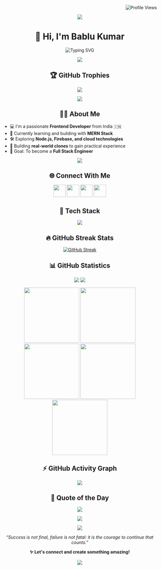 <!-- Profile Views -->
<p align="right">
  <img src="https://komarev.com/ghpvc/?username=bablukumar7&label=Profile%20views&color=0e75b6&style=flat" alt="Profile Views" />
</p>

<!-- Fancy GIF Separator -->
<p align="center">
  <img src="https://user-images.githubusercontent.com/73097560/115834477-dbab4500-a447-11eb-908a-139a6edaec5c.gif" />
</p>

<!-- Intro -->
<h1 align="center">👋 Hi, I'm Bablu Kumar</h1>
<p align="center">
  <img src="https://readme-typing-svg.demolab.com?font=Poppins&pause=1000&color=F7DF1E&center=true&vCenter=true&multiline=true&width=435&lines=Frontend+Developer+%7C+MERN+Stack+Learner" alt="Typing SVG" />
</p>

<!-- Fancy GIF Separator -->
<p align="center">
  <img src="https://user-images.githubusercontent.com/73097560/115834477-dbab4500-a447-11eb-908a-139a6edaec5c.gif" />
</p>

<!-- Trophies -->
<h2 align="center">🏆 GitHub Trophies</h2>
<p align="center">
  <img src="https://github-profile-trophy.vercel.app/?username=bablukumar7&theme=onedark&no-frame=true&no-bg=true&margin-w=15" />
</p>

<!-- Fancy GIF Separator -->
<p align="center">
  <img src="https://user-images.githubusercontent.com/73097560/115834477-dbab4500-a447-11eb-908a-139a6edaec5c.gif" />
</p>

<!-- About Me -->
<h2 align="center">🙋‍♂ About Me</h2>
<ul>
  <li>💻 I'm a passionate <strong>Frontend Developer</strong> from India 🇮🇳</li>
  <li>🌱 Currently learning and building with <strong>MERN Stack</strong></li>
  <li>🛠 Exploring <strong>Node.js, Firebase, and cloud technologies</strong></li>
  <li>🧠 Building <strong>real-world clones</strong> to gain practical experience</li>
  <li>🎯 Goal: To become a <strong>Full Stack Engineer</strong></li>
</ul>

<!-- Fancy GIF Separator -->
<p align="center">
  <img src="https://user-images.githubusercontent.com/73097560/115834477-dbab4500-a447-11eb-908a-139a6edaec5c.gif" />
</p>

<!-- Connect With Me -->
<h2 align="center">🌐 Connect With Me</h2>
<p align="center">
  <a href="https://linkedin.com/bablu-kumar"><img src="https://skillicons.dev/icons?i=linkedin" height="40" /></a>
  <a href="https://instagram.com/bablu_kumar_5455"><img src="https://skillicons.dev/icons?i=instagram" height="40" /></a>
  <a href="https://github.com/bablukumar7"><img src="https://skillicons.dev/icons?i=github" height="40" /></a>
  <a href="mailto:bablukumar06800@gmail.com"><img src="https://skillicons.dev/icons?i=gmail" height="40" /></a>
</p>

<!-- Tech Stack -->
<h2 align="center">🧰 Tech Stack</h2>
<p align="center">
  <img src="https://skillicons.dev/icons?i=html,css,js,react,nodejs,mongodb,express,python,c,cpp,git,mysql,docker" />
</p>

<!-- GitHub Streak Stats -->
<h2 align="center">🔥 GitHub Streak Stats</h2>
<p align="center">
  <a href="https://git.io/streak-stats">
    <img src="https://streak-stats.demolab.com?user=bablukumar7&theme=dark&hide_border=true" alt="GitHub Streak" />
  </a>
</p>

<!-- GitHub Statistics -->
<h2 align="center">📊 GitHub Statistics</h2>
<p align="center">
  <img src="https://github-readme-stats.vercel.app/api?username=bablukumar7&show_icons=true&theme=radical&count_private=true" />
  <img src="https://github-readme-streak-stats.herokuapp.com/?user=bablukumar7&theme=radical" />
</p>

<!-- Profile Summary Cards -->
<p align="center">
  <img src="http://github-profile-summary-cards.vercel.app/api/cards/stats?username=bablukumar7&theme=2077" height="180em" />
  <img src="http://github-profile-summary-cards.vercel.app/api/cards/most-commit-language?username=bablukumar7&theme=2077" height="180em" />
  <img src="http://github-profile-summary-cards.vercel.app/api/cards/repos-per-language?username=bablukumar7&theme=2077" height="180em" />
  <img src="http://github-profile-summary-cards.vercel.app/api/cards/productive-time?username=bablukumar7&theme=2077" height="180em" />
  <img src="http://github-profile-summary-cards.vercel.app/api/cards/profile-details?username=bablukumar7&theme=2077" height="180em" />
</p>

<!-- GitHub Activity Graph -->
<h2 align="center">⚡ GitHub Activity Graph</h2>
<p align="center">
  <img src="https://github-readme-activity-graph.vercel.app/graph?username=bablukumar7&theme=xcode" />
</p>



<!-- Quote of the Day -->
<h2 align="center">📜 Quote of the Day</h2>
<p align="center">
  <img src="https://quotes-github-readme.vercel.app/api?type=horizontal&theme=radical" />
</p>

<!-- Final GIF & Footer -->
<p align="center">
  <img src="https://user-images.githubusercontent.com/73097560/115834477-dbab4500-a447-11eb-908a-139a6edaec5c.gif" />
</p>

<!-- Thank You Footer -->
<p align="center">
  <img src="https://img.shields.io/badge/Thanks%20for%20visiting!-000000?style=for-the-badge&logo=github&logoColor=white" />
</p>
<p align="center">
  <i>“Success is not final, failure is not fatal: it is the courage to continue that counts.”</i>
</p>
<p align="center">
  <b>✨ Let's connect and create something amazing!</b><br><br>
  <a href="mailto:bablukumar06800example.com">
    <img src="https://img.shields.io/badge/Email-D14836?style=for-the-badge&logo=gmail&logoColor=white">
  </a>
</p>
